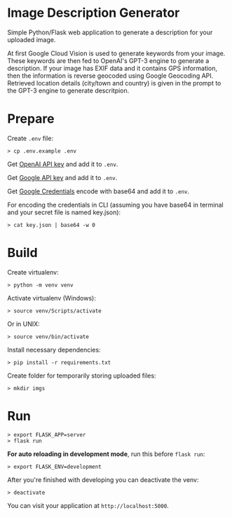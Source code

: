 # Image Description Generator

Simple Python/Flask web application to generate a description for your uploaded image.

At first Google Cloud Vision is used to generate keywords from your image.
These keywords are then fed to OpenAI's GPT-3 engine to generate a description. 
If your image has EXIF data and it contains GPS information, then the information is reverse geocoded
using Google Geocoding API. Retrieved location details (city/town and country) is given in the prompt to the
GPT-3 engine to generate descritpion.

# Prepare

Create `.env` file:

    > cp .env.example .env

Get [OpenAI API key](https://beta.openai.com/account/api-keys) and add it to `.env`.

Get [Google API key](https://developers.google.com/maps/documentation/embed/get-api-key) and add it to `.env`.

Get [Google Credentials](https://cloud.google.com/vision/docs/labels#set-up-your-gcp-project-and-authentication) encode with base64 and add it to `.env`.

For encoding the credentials in CLI (assuming you have base64 in terminal and your secret file is named key.json):

    > cat key.json | base64 -w 0

# Build

Create virtualenv:

    > python -m venv venv

Activate virtualenv (Windows):

    > source venv/Scripts/activate

Or in UNIX:

    > source venv/bin/activate

Install necessary dependencies:

    > pip install -r requirements.txt

Create folder for temporarily storing uploaded files:

    > mkdir imgs

# Run

    > export FLASK_APP=server
    > flask run

**For auto reloading in development mode**, run this before `flask run`:

    > export FLASK_ENV=development

After you're finished with developing you can deactivate the venv:
  
    > deactivate

You can visit your application at `http://localhost:5000`.


